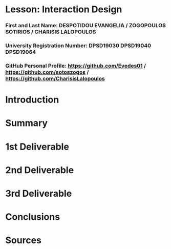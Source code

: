 # Lesson: Interaction Design

### First and Last Name: DESPOTIDOU EVANGELIA / ZOGOPOULOS SOTIRIOS / CHARISIS LALOPOULOS 
### University Registration Number: DPSD19030 DPSD19040 DPSD19064
### GitHub Personal Profile: https://github.com/Evedes01 / https://github.com/sotoszogos / https://github.com/CharisisLalopoulos

# Introduction

# Summary


# 1st Deliverable


# 2nd Deliverable


# 3rd Deliverable 


# Conclusions


# Sources
